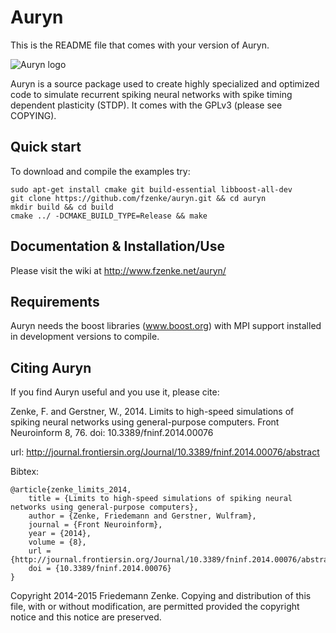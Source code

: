 Auryn 
=====

This is the README file that comes with your version of Auryn.

![Auryn logo](http://www.fzenke.net/uploads/images/logo_trans_small.png "Auryn logo")

Auryn is a source package used to create highly specialized and optimized code
to simulate recurrent spiking neural networks with spike timing dependent
plasticity (STDP). It comes with the GPLv3 (please see COPYING).


Quick start
-----------

To download and compile the examples try:

```
sudo apt-get install cmake git build-essential libboost-all-dev
git clone https://github.com/fzenke/auryn.git && cd auryn 
mkdir build && cd build
cmake ../ -DCMAKE_BUILD_TYPE=Release && make
```

Documentation & Installation/Use
--------------------------------

Please visit the wiki at http://www.fzenke.net/auryn/


Requirements
------------

Auryn needs the boost libraries (www.boost.org) with MPI support installed 
in development versions to compile.


Citing Auryn
------------

If you find Auryn useful and you use it, please cite:

Zenke, F. and Gerstner, W., 2014.  Limits to high-speed simulations of spiking
neural networks using general-purpose computers.  Front Neuroinform 8, 76. 
doi: 10.3389/fninf.2014.00076

url: http://journal.frontiersin.org/Journal/10.3389/fninf.2014.00076/abstract

Bibtex:
```
@article{zenke_limits_2014,
	title = {Limits to high-speed simulations of spiking neural networks using general-purpose computers},
	author = {Zenke, Friedemann and Gerstner, Wulfram},
	journal = {Front Neuroinform},
	year = {2014},
	volume = {8},
	url = {http://journal.frontiersin.org/Journal/10.3389/fninf.2014.00076/abstract},
	doi = {10.3389/fninf.2014.00076}
}
```


Copyright 2014-2015 Friedemann Zenke.
Copying and distribution of this file, with or without modification, are
permitted provided the copyright notice and this notice are preserved.
